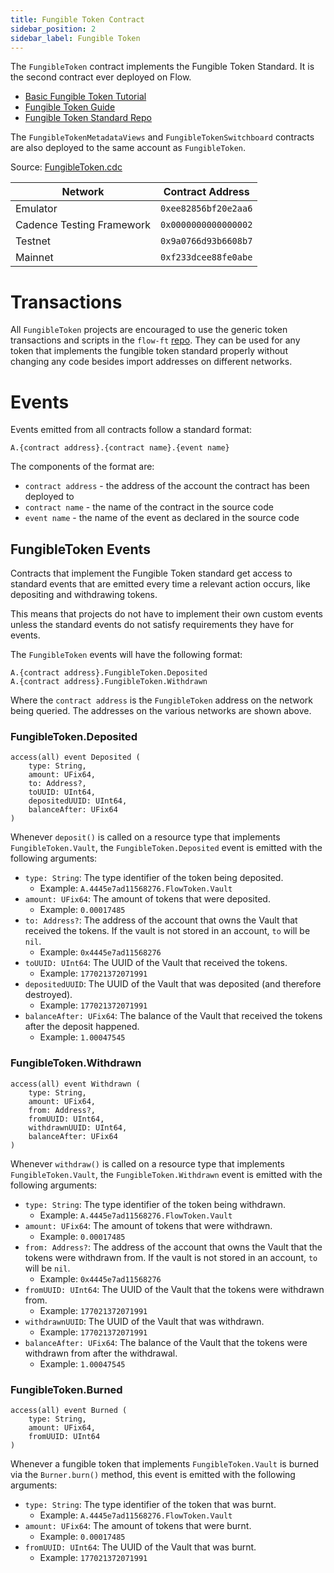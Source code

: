 ```yaml
---
title: Fungible Token Contract
sidebar_position: 2
sidebar_label: Fungible Token
---
```


The `FungibleToken` contract implements the Fungible Token Standard. It is the second contract ever deployed on Flow.

- [Basic Fungible Token Tutorial](https://cadence-lang.org/docs/tutorial/fungible-tokens)
- [Fungible Token Guide](../guides/fungible-token.md)
- [Fungible Token Standard Repo](https://github.com/onflow/flow-ft)

The `FungibleTokenMetadataViews` and `FungibleTokenSwitchboard` contracts
are also deployed to the same account as `FungibleToken`.

Source: [FungibleToken.cdc](https://github.com/onflow/flow-ft/blob/master/contracts/FungibleToken.cdc)

| Network                   | Contract Address     |
| ------------------------- | -------------------- |
| Emulator                  | `0xee82856bf20e2aa6` |
| Cadence Testing Framework | `0x0000000000000002` |
| Testnet                   | `0x9a0766d93b6608b7` |
| Mainnet                   | `0xf233dcee88fe0abe` |

# Transactions

All `FungibleToken` projects are encouraged to use
the generic token transactions and scripts in the `flow-ft` [repo](https://github.com/onflow/flow-ft/tree/master/transactions).
They can be used for any token that implements the fungible token standard properly
without changing any code besides import addresses on different networks.

# Events

Events emitted from all contracts follow a standard format:

```
A.{contract address}.{contract name}.{event name}
```

The components of the format are:

- `contract address` - the address of the account the contract has been deployed to
- `contract name` - the name of the contract in the source code
- `event name` - the name of the event as declared in the source code

## FungibleToken Events

Contracts that implement the Fungible Token standard get access
to standard events that are emitted every time a relevant action occurs,
like depositing and withdrawing tokens.

This means that projects do not have to implement their own custom events
unless the standard events do not satisfy requirements they have for events.

The `FungibleToken` events will have the following format:

```
A.{contract address}.FungibleToken.Deposited
A.{contract address}.FungibleToken.Withdrawn
```

Where the `contract address` is the `FungibleToken` address on the network being queried.
The addresses on the various networks are shown above.

### FungibleToken.Deposited

```cadence
access(all) event Deposited (
    type: String,
    amount: UFix64,
    to: Address?,
    toUUID: UInt64,
    depositedUUID: UInt64,
    balanceAfter: UFix64
)
```

Whenever `deposit()` is called on a resource type that implements
`FungibleToken.Vault`, the `FungibleToken.Deposited` event is emitted
with the following arguments:

- `type: String`: The type identifier of the token being deposited.
  - Example: `A.4445e7ad11568276.FlowToken.Vault`
- `amount: UFix64`: The amount of tokens that were deposited.
  - Example: `0.00017485`
- `to: Address?`: The address of the account that owns the Vault that received
  the tokens. If the vault is not stored in an account, `to` will be `nil`.
  - Example: `0x4445e7ad11568276`
- `toUUID: UInt64`: The UUID of the Vault that received the tokens.
  - Example: `177021372071991`
- `depositedUUID`: The UUID of the Vault that was deposited (and therefore destroyed).
  - Example: `177021372071991`
- `balanceAfter: UFix64`: The balance of the Vault that received the tokens after the deposit happened.
  - Example: `1.00047545`

### FungibleToken.Withdrawn

```cadence
access(all) event Withdrawn (
    type: String,
    amount: UFix64,
    from: Address?,
    fromUUID: UInt64,
    withdrawnUUID: UInt64,
    balanceAfter: UFix64
)
```

Whenever `withdraw()` is called on a resource type that implements
`FungibleToken.Vault`, the `FungibleToken.Withdrawn` event is emitted
with the following arguments:

- `type: String`: The type identifier of the token being withdrawn.
  - Example: `A.4445e7ad11568276.FlowToken.Vault`
- `amount: UFix64`: The amount of tokens that were withdrawn.
  - Example: `0.00017485`
- `from: Address?`: The address of the account that owns the Vault that the tokens
  were withdrawn from. If the vault is not stored in an account, `to` will be `nil`.
  - Example: `0x4445e7ad11568276`
- `fromUUID: UInt64`: The UUID of the Vault that the tokens were withdrawn from.
  - Example: `177021372071991`
- `withdrawnUUID`: The UUID of the Vault that was withdrawn.
  - Example: `177021372071991`
- `balanceAfter: UFix64`: The balance of the Vault that the tokens
  were withdrawn from after the withdrawal.
  - Example: `1.00047545`

### FungibleToken.Burned

```cadence
access(all) event Burned (
    type: String,
    amount: UFix64,
    fromUUID: UInt64
)
```

Whenever a fungible token that implements `FungibleToken.Vault` is burned
via the `Burner.burn()` method, this event is emitted with the following arguments:

- `type: String`: The type identifier of the token that was burnt.
  - Example: `A.4445e7ad11568276.FlowToken.Vault`
- `amount: UFix64`: The amount of tokens that were burnt.
  - Example: `0.00017485`
- `fromUUID: UInt64`: The UUID of the Vault that was burnt.
  - Example: `177021372071991`
